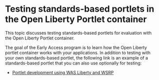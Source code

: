 # Testing standards-based portlets in the Open Liberty Portlet container

This topic discusses testing standards-based portlets for evaluation with the Open Liberty Portlet container.

The goal of the Early Access program is to learn how the Open Liberty portlet container works with your applications. In addition to testing with your own standards-based portlet, the following link is an example of a standards-based portlet that you can also use optionally for testing:

- [Portlet development using WAS Liberty and WSRP](https://www.openntf.org/main.nsf/project.xsp?r=project/Portlet%20development%20using%20WAS%20Liberty%20and%20WSRP/releases)



